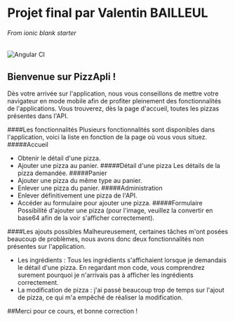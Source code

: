 # Projet final par Valentin BAILLEUL
###### From _ionic blank starter_
![Angular CI](https://github.com/ValentinBailleul/Pizza/workflows/Angular%20CI/badge.svg)
## Bienvenue sur PizzApli !

Dès votre arrivée sur l'application, nous vous conseillons de mettre votre navigateur en mode mobile afin de profiter pleinement des fonctionnalités de l'applications.
Vous trouverez, dès la page d'accueil, toutes les pizzas présentes dans l'API.

####Les fonctionnalités
Plusieurs fonctionnalités sont disponibles dans l'application, voici la liste en fonction de la page où vous vous situez.
#####Accueil
- Obtenir le détail d'une pizza.
- Ajouter une pizza au panier.
#####Détail d'une pizza
Les détails de la pizza demandée.
#####Panier
- Ajouter une pizza du même type au panier.
- Enlever une pizza du panier.
#####Administration
- Enlever définitivement une pizza de l'API.
- Accéder au formulaire pour ajouter une pizza.
#####Formulaire
Possibilité d'ajouter une pizza (pour l'image, veuillez la convertir en base64 afin de la voir s'afficher correctement).

####Les ajouts possibles
Malheureusement, certaines tâches m'ont posées beaucoup de problèmes, nous avons donc deux fonctionnalités non présentes sur l'application.
- Les ingrédients : Tous les ingrédients s'affichaient lorsque je demandais le détail d'une pizza. En regardant mon code, vous comprendrez surement pourquoi je n'arrivais pas à afficher les ingrédients correctement.
- La modification de pizza : j'ai passé beaucoup trop de temps sur l'ajout de pizza, ce qui m'a empêché de réaliser la modification.

##Merci pour ce cours, et bonne correction !
